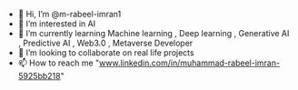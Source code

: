 - 👋 Hi, I’m @m-rabeel-imran1
- 👀 I’m interested in AI
- 🌱 I’m currently learning Machine learning , Deep learning , Generative AI , Predictive AI , Web3.0 , Metaverse Developer
- 💞️ I’m looking to collaborate on real life projects
- 📫 How to reach me "www.linkedin.com/in/muhammad-rabeel-imran-5925bb218"

<!---
m-rabeel-imran1/m-rabeel-imran1 is a ✨ special ✨ repository because its `README.md` (this file) appears on your GitHub profile.
You can click the Preview link to take a look at your changes.
--->
